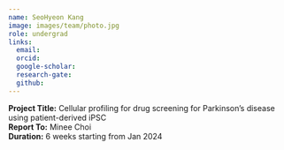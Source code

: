 ```yaml
---
name: SeoHyeon Kang
image: images/team/photo.jpg
role: undergrad
links:
  email:
  orcid:
  google-scholar:
  research-gate:
  github:
---
```


<strong>Project Title:</strong> Cellular profiling for drug screening for Parkinson’s disease using patient-derived iPSC <br>
<strong>Report To:</strong> Minee Choi <br>
<strong>Duration:</strong> 6 weeks starting from Jan 2024
